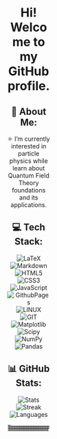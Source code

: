 

<div align="center" style="width: 100px" >

# Hi! Welcome to my GitHub profile.

## 💫 About Me:

⚛️ I’m currently interested in particle physics while learn about Quantum Field Theory foundations and its applications.<br>

## 💻 Tech Stack:
![LaTeX](https://img.shields.io/badge/latex-%23008080.svg?style=for-the-badge&logo=latex&logoColor=white) 
![Markdown](https://img.shields.io/badge/markdown-%23000000.svg?style=for-the-badge&logo=markdown&logoColor=white) 
![HTML5](https://img.shields.io/badge/html5-%23E34F26.svg?style=for-the-badge&logo=html5&logoColor=white) 
![CSS3](https://img.shields.io/badge/css3-%231572B6.svg?style=for-the-badge&logo=css3&logoColor=white) 
![JavaScript](https://img.shields.io/badge/javascript-%23323330.svg?style=for-the-badge&logo=javascript&logoColor=%23F7DF1E) 
![GithubPages](https://img.shields.io/badge/github%20pages-121013?style=for-the-badge&logo=github&logoColor=white) <br> 
![LINUX](https://img.shields.io/badge/Linux-FCC624?style=for-the-badge&logo=linux&logoColor=black) 
![GIT](https://img.shields.io/badge/Git-fc6d26?style=for-the-badge&logo=git&logoColor=white) 
![Matplotlib](https://img.shields.io/badge/Matplotlib-%23ffffff.svg?style=for-the-badge&logo=Plotly&logoColor=black) 
![Scipy](https://img.shields.io/badge/SciPy-%230C55A5.svg?style=for-the-badge&logo=scipy&logoColor=%white) 
![NumPy](https://img.shields.io/badge/numpy-%23013243.svg?style=for-the-badge&logo=numpy&logoColor=white) 
![Pandas](https://img.shields.io/badge/pandas-%23150458.svg?style=for-the-badge&logo=pandas&logoColor=white)

## 📊 GitHub Stats:
![Stats](https://github-readme-stats.vercel.app/api?username=Bruno-Gehlen&show_icons=true&theme=dark)<br/>
![Streak](https://github-readme-streak-stats.herokuapp.com/?user=Bruno-Gehlen&theme=dark&hide_border=false)<br/>
![Languages](https://github-readme-stats.vercel.app/api/top-langs/?username=Bruno-Gehlen&theme=dark&hide_border=false&include_all_commits=false&count_private=false&layout=compact)

![SnakeSVG](https://github.com/Bruno-Gehlen/Bruno-Gehlen/blob/output/github-snake-dark.svg)



</div>
